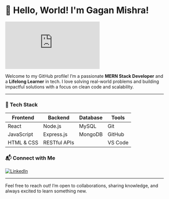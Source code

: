 # 👋 Hello, World! I'm Gagan Mishra!

![Profile Views](https://raw.githubusercontent.com/your-username/your-repo-name/branch-name/profile-views.txt)

Welcome to my GitHub profile! I’m a passionate **MERN Stack Developer** and a **Lifelong Learner** in tech. I love solving real-world problems and building impactful solutions with a focus on clean code and scalability.

---

### 🚀 Tech Stack
| Frontend      | Backend        | Database       | Tools          |
|---------------|----------------|----------------|----------------|
| React         | Node.js        | MySQL          | Git            |
| JavaScript    | Express.js     | MongoDB        | GitHub         |
| HTML & CSS    | RESTful APIs   |                | VS Code        |


<!--
---

### 🌟 Featured Projects
- **[Project Alpha](https://github.com/your-username/project-alpha)**  
  A web app that [brief description of the project’s purpose]. **Tech**: React, Node.js, MongoDB
  
- **[Project Beta](https://github.com/your-username/project-beta)**  
  [Short description] - an innovative tool for [target audience/usage]. **Tech**: Express.js, MySQL

Explore all of my projects [here](https://github.com/your-username?tab=repositories) 🚀
-->

<!--
---

### 📈 GitHub Stats
![Your GitHub Stats](https://github-readme-stats.vercel.app/api?username=gagan-mishra&show_icons=true&theme=radical)

---
-->
### 📬 Connect with Me
[![LinkedIn](https://img.shields.io/badge/-LinkedIn-blue?style=flat&logo=Linkedin&logoColor=white)](https://www.linkedin.com/in/gagan-mishra-python-dev/)

---

Feel free to reach out! I’m open to collaborations, sharing knowledge, and always excited to learn something new.
